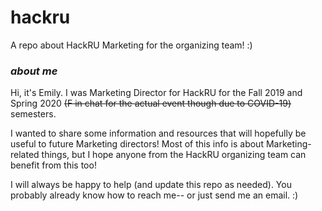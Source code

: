 # hackru
A repo about HackRU Marketing for the organizing team! :)

### *about me*
Hi, it's Emily. I was Marketing Director for HackRU for the Fall 2019 and Spring 2020 ~~(F in chat for the actual event though due to COVID-19)~~ semesters.

I wanted to share some information and resources that will hopefully be useful to future Marketing directors! Most of this info is about Marketing-related things, but I hope anyone from the HackRU organizing team can benefit from this too!

I will always be happy to help (and update this repo as needed). You probably already know how to reach me-- or just send me an email. :)
